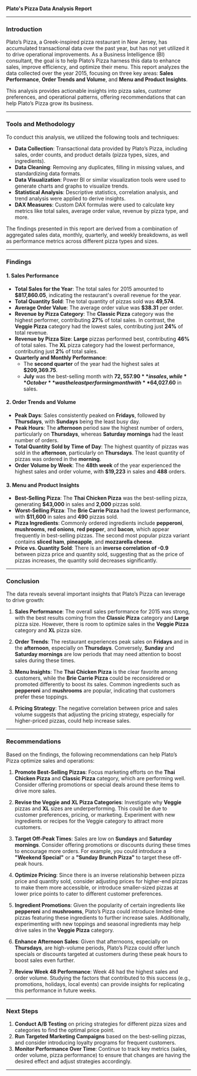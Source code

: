 
**Plato's Pizza Data Analysis Report**

---

### **Introduction**

Plato’s Pizza, a Greek-inspired pizza restaurant in New Jersey, has accumulated transactional data over the past year, but has not yet utilized it to drive operational improvements. As a Business Intelligence (BI) consultant, the goal is to help Plato’s Pizza harness this data to enhance sales, improve efficiency, and optimize their menu. This report analyzes the data collected over the year 2015, focusing on three key areas: **Sales Performance**, **Order Trends and Volume**, and **Menu and Product Insights**.

This analysis provides actionable insights into pizza sales, customer preferences, and operational patterns, offering recommendations that can help Plato’s Pizza grow its business.

---

### **Tools and Methodology**

To conduct this analysis, we utilized the following tools and techniques:

- **Data Collection**: Transactional data provided by Plato’s Pizza, including sales, order counts, and product details (pizza types, sizes, and ingredients).
- **Data Cleaning**: Removing any duplicates, filling in missing values, and standardizing data formats.
- **Data Visualization**: Power BI or similar visualization tools were used to generate charts and graphs to visualize trends.
- **Statistical Analysis**: Descriptive statistics, correlation analysis, and trend analysis were applied to derive insights.
- **DAX Measures**: Custom DAX formulas were used to calculate key metrics like total sales, average order value, revenue by pizza type, and more.

The findings presented in this report are derived from a combination of aggregated sales data, monthly, quarterly, and weekly breakdowns, as well as performance metrics across different pizza types and sizes.

---

### **Findings**

#### **1. Sales Performance**

- **Total Sales for the Year**: The total sales for 2015 amounted to **$817,860.05**, indicating the restaurant's overall revenue for the year.
- **Total Quantity Sold**: The total quantity of pizzas sold was **49,574**.
- **Average Order Value**: The average order value was **$38.31** per order.
- **Revenue by Pizza Category**: The **Classic Pizza** category was the highest performer, contributing **27%** of total sales. In contrast, the **Veggie Pizza** category had the lowest sales, contributing just **24%** of total revenue.
- **Revenue by Pizza Size**: **Large** pizzas performed best, contributing **46%** of total sales. The **XL** pizza category had the lowest performance, contributing just **2%** of total sales.
- **Quarterly and Monthly Performance**: 
  - The **second quarter** of the year had the highest sales at **$209,369.75**.
  - **July** was the best-selling month with **$72,557.90** in sales, while **October** was the least performing month with **$64,027.60** in sales.

#### **2. Order Trends and Volume**

- **Peak Days**: Sales consistently peaked on **Fridays**, followed by **Thursdays**, with **Sundays** being the least busy day.
- **Peak Hours**: The **afternoon** period saw the highest number of orders, particularly on **Thursdays**, whereas **Saturday mornings** had the least number of orders.
- **Total Quantity Sold by Time of Day**: The highest quantity of pizzas was sold in the **afternoon**, particularly on **Thursdays**. The least quantity of pizzas was ordered in the **morning**.
- **Order Volume by Week**: The **48th week** of the year experienced the highest sales and order volume, with **$19,223** in sales and **488** orders.

#### **3. Menu and Product Insights**

- **Best-Selling Pizza**: The **Thai Chicken Pizza** was the best-selling pizza, generating **$43,000** in sales and **2,000** pizzas sold.
- **Worst-Selling Pizza**: The **Brie Carrie Pizza** had the lowest performance, with **$11,600** in sales and **490** pizzas sold.
- **Pizza Ingredients**: Commonly ordered ingredients include **pepperoni**, **mushrooms**, **red onions**, **red pepper**, and **bacon**, which appear frequently in best-selling pizzas. The second most popular pizza variant contains **sliced ham**, **pineapple**, and **mozzarella cheese**.
- **Price vs. Quantity Sold**: There is an **inverse correlation of -0.9** between pizza price and quantity sold, suggesting that as the price of pizzas increases, the quantity sold decreases significantly.

---

### **Conclusion**

The data reveals several important insights that Plato’s Pizza can leverage to drive growth:

1. **Sales Performance**: The overall sales performance for 2015 was strong, with the best results coming from the **Classic Pizza** category and **Large** pizza size. However, there is room to optimize sales in the **Veggie Pizza** category and **XL** pizza size.
   
2. **Order Trends**: The restaurant experiences peak sales on **Fridays** and in the **afternoon**, especially on **Thursdays**. Conversely, **Sunday** and **Saturday mornings** are low periods that may need attention to boost sales during these times.

3. **Menu Insights**: The **Thai Chicken Pizza** is the clear favorite among customers, while the **Brie Carrie Pizza** could be reconsidered or promoted differently to boost its sales. Common ingredients such as **pepperoni** and **mushrooms** are popular, indicating that customers prefer these toppings.

4. **Pricing Strategy**: The negative correlation between price and sales volume suggests that adjusting the pricing strategy, especially for higher-priced pizzas, could help increase sales.

---

### **Recommendations**

Based on the findings, the following recommendations can help Plato’s Pizza optimize sales and operations:

1. **Promote Best-Selling Pizzas**: Focus marketing efforts on the **Thai Chicken Pizza** and **Classic Pizza** category, which are performing well. Consider offering promotions or special deals around these items to drive more sales.
   
2. **Revise the Veggie and XL Pizza Categories**: Investigate why **Veggie** pizzas and **XL** sizes are underperforming. This could be due to customer preferences, pricing, or marketing. Experiment with new ingredients or recipes for the Veggie category to attract more customers.

3. **Target Off-Peak Times**: Sales are low on **Sundays** and **Saturday mornings**. Consider offering promotions or discounts during these times to encourage more orders. For example, you could introduce a **"Weekend Special"** or a **"Sunday Brunch Pizza"** to target these off-peak hours.

4. **Optimize Pricing**: Since there is an inverse relationship between pizza price and quantity sold, consider adjusting prices for higher-end pizzas to make them more accessible, or introduce smaller-sized pizzas at lower price points to cater to different customer preferences.

5. **Ingredient Promotions**: Given the popularity of certain ingredients like **pepperoni** and **mushrooms**, Plato’s Pizza could introduce limited-time pizzas featuring these ingredients to further increase sales. Additionally, experimenting with new toppings and seasonal ingredients may help drive sales in the **Veggie Pizza** category.

6. **Enhance Afternoon Sales**: Given that afternoons, especially on **Thursdays**, are high-volume periods, Plato’s Pizza could offer lunch specials or discounts targeted at customers during these peak hours to boost sales even further.

7. **Review Week 48 Performance**: Week 48 had the highest sales and order volume. Studying the factors that contributed to this success (e.g., promotions, holidays, local events) can provide insights for replicating this performance in future weeks.

---

### **Next Steps**

1. **Conduct A/B Testing** on pricing strategies for different pizza sizes and categories to find the optimal price point.
2. **Run Targeted Marketing Campaigns** based on the best-selling pizzas, and consider introducing loyalty programs for frequent customers.
3. **Monitor Performance Over Time**: Continue to track key metrics (sales, order volume, pizza performance) to ensure that changes are having the desired effect and adjust strategies accordingly.

---

